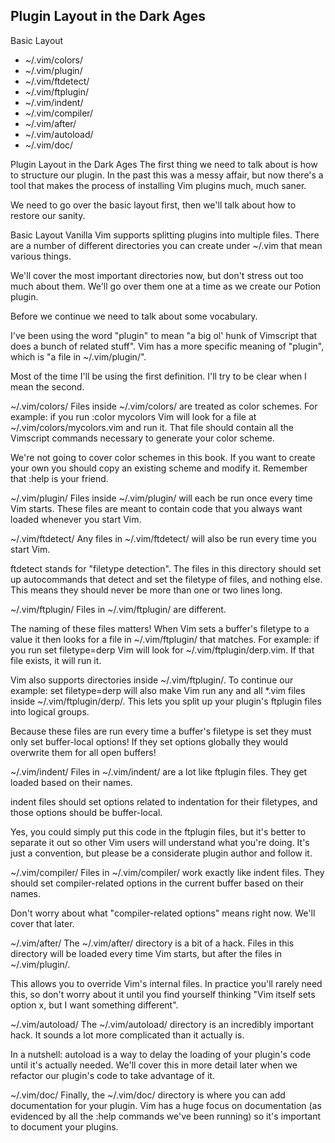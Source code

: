 ## Plugin Layout in the Dark Ages
Basic Layout
- ~/.vim/colors/
- ~/.vim/plugin/
- ~/.vim/ftdetect/
- ~/.vim/ftplugin/
- ~/.vim/indent/
- ~/.vim/compiler/
- ~/.vim/after/
- ~/.vim/autoload/
- ~/.vim/doc/


Plugin Layout in the Dark Ages
The first thing we need to talk about is how to structure our plugin. In the past this was a messy affair, but now there's a tool that makes the process of installing Vim plugins much, much saner.

We need to go over the basic layout first, then we'll talk about how to restore our sanity.

Basic Layout
Vanilla Vim supports splitting plugins into multiple files. There are a number of different directories you can create under ~/.vim that mean various things.

We'll cover the most important directories now, but don't stress out too much about them. We'll go over them one at a time as we create our Potion plugin.

Before we continue we need to talk about some vocabulary.

I've been using the word "plugin" to mean "a big ol' hunk of Vimscript that does a bunch of related stuff". Vim has a more specific meaning of "plugin", which is "a file in ~/.vim/plugin/".

Most of the time I'll be using the first definition. I'll try to be clear when I mean the second.

~/.vim/colors/
Files inside ~/.vim/colors/ are treated as color schemes. For example: if you run :color mycolors Vim will look for a file at ~/.vim/colors/mycolors.vim and run it. That file should contain all the Vimscript commands necessary to generate your color scheme.

We're not going to cover color schemes in this book. If you want to create your own you should copy an existing scheme and modify it. Remember that :help is your friend.

~/.vim/plugin/
Files inside ~/.vim/plugin/ will each be run once every time Vim starts. These files are meant to contain code that you always want loaded whenever you start Vim.

~/.vim/ftdetect/
Any files in ~/.vim/ftdetect/ will also be run every time you start Vim.

ftdetect stands for "filetype detection". The files in this directory should set up autocommands that detect and set the filetype of files, and nothing else. This means they should never be more than one or two lines long.

~/.vim/ftplugin/
Files in ~/.vim/ftplugin/ are different.

The naming of these files matters! When Vim sets a buffer's filetype to a value it then looks for a file in ~/.vim/ftplugin/ that matches. For example: if you run set filetype=derp Vim will look for ~/.vim/ftplugin/derp.vim. If that file exists, it will run it.

Vim also supports directories inside ~/.vim/ftplugin/. To continue our example: set filetype=derp will also make Vim run any and all *.vim files inside ~/.vim/ftplugin/derp/. This lets you split up your plugin's ftplugin files into logical groups.

Because these files are run every time a buffer's filetype is set they must only set buffer-local options! If they set options globally they would overwrite them for all open buffers!

~/.vim/indent/
Files in ~/.vim/indent/ are a lot like ftplugin files. They get loaded based on their names.

indent files should set options related to indentation for their filetypes, and those options should be buffer-local.

Yes, you could simply put this code in the ftplugin files, but it's better to separate it out so other Vim users will understand what you're doing. It's just a convention, but please be a considerate plugin author and follow it.

~/.vim/compiler/
Files in ~/.vim/compiler/ work exactly like indent files. They should set compiler-related options in the current buffer based on their names.

Don't worry about what "compiler-related options" means right now. We'll cover that later.

~/.vim/after/
The ~/.vim/after/ directory is a bit of a hack. Files in this directory will be loaded every time Vim starts, but after the files in ~/.vim/plugin/.

This allows you to override Vim's internal files. In practice you'll rarely need this, so don't worry about it until you find yourself thinking "Vim itself sets option x, but I want something different".

~/.vim/autoload/
The ~/.vim/autoload/ directory is an incredibly important hack. It sounds a lot more complicated than it actually is.

In a nutshell: autoload is a way to delay the loading of your plugin's code until it's actually needed. We'll cover this in more detail later when we refactor our plugin's code to take advantage of it.

~/.vim/doc/
Finally, the ~/.vim/doc/ directory is where you can add documentation for your plugin. Vim has a huge focus on documentation (as evidenced by all the :help commands we've been running) so it's important to document your plugins.